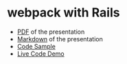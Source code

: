 # webpack with Rails

- [PDF](https://docs.google.com/viewer?url=https://github.com/gstark/talk-webpacker-rails/raw/master/presentation.pdf) of the presentation
- [Markdown](https://github.com/gstark/talk-webpacker-rails/raw/master/presentation.md) of the presentation
- [Code Sample](https://github.com/gstark/all-ruby-books-react)
- [Live Code Demo](https://all-ruby-books-react.herokuapp.com)
